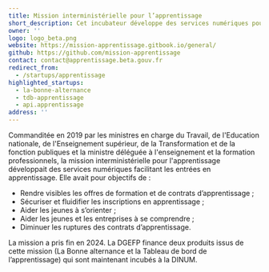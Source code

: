 ```yaml
---
title: Mission interministérielle pour l’apprentissage
short_description: Cet incubateur développe des services numériques pour faciliter les <span class="fr-text--bold">entrées en apprentissage</span>.
owner: ''
logo: logo_beta.png
website: https://mission-apprentissage.gitbook.io/general/
github: https://github.com/mission-apprentissage
contact: contact@apprentissage.beta.gouv.fr
redirect_from:
  - /startups/apprentissage
highlighted_startups:
  - la-bonne-alternance
  - tdb-apprentissage
  - api.apprentissage
address: ''
---
```

Commanditée en 2019 par les ministres en charge du Travail, de l'Education nationale, de l'Enseignement supérieur, de la Transformation et de la fonction publiques et la ministre déléguée à l'enseignement et la formation professionnels, la mission interministérielle pour l'apprentissage développait des services numériques facilitant les entrées en apprentissage. Elle avait pour objectifs de :
- Rendre visibles les offres de formation et de contrats d’apprentissage ;
- Sécuriser et fluidifier les inscriptions en apprentissage ;
- Aider les jeunes à s’orienter ;
- Aider les jeunes et les entreprises à se comprendre ;
- Diminuer les ruptures des contrats d’apprentissage.

La mission a pris fin en 2024. La DGEFP finance deux produits issus de cette mission (La Bonne alternance et la Tableau de bord de l’apprentissage) qui sont maintenant incubés à la DINUM. 


